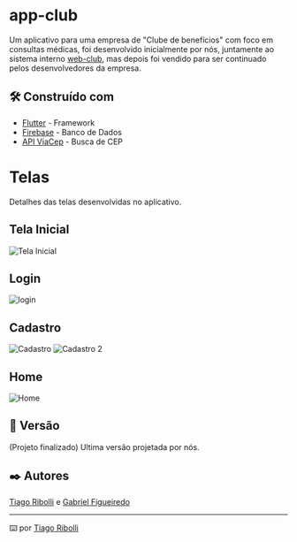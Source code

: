 # app-club

Um aplicativo para uma empresa de "Clube de benefícios" com foco em consultas médicas, foi desenvolvido inicialmente por nós, juntamente ao sistema interno [web-club](https://github.com/GabrielFMA/web-club), mas depois foi vendido para ser continuado pelos desenvolvedores da empresa.

## 🛠️ Construído com

* [Flutter](https://flutter.dev/) - Framework
* [Firebase](https://firebase.google.com/) - Banco de Dados
* [API ViaCep](https://viacep.com.br) - Busca de CEP

# Telas
Detalhes das telas desenvolvidas no aplicativo.

## Tela Inicial
![Tela Inicial](https://github.com/user-attachments/assets/5bdea62f-969c-4d86-828d-d0733326537a)

## Login
![login](https://github.com/user-attachments/assets/d7aa3320-cc86-4f02-a124-ec95e72569f4)

## Cadastro
![Cadastro](https://github.com/user-attachments/assets/9300e25d-b3c4-4ffa-ac38-e43cfc0c0bf1) ![Cadastro 2](https://github.com/user-attachments/assets/dd5f6b53-d041-4de5-9591-34a1de8dc617)

## Home
![Home](https://github.com/user-attachments/assets/e266d730-1f50-4ad4-93ca-e9d23f9dbb90)

## 📌 Versão

(Projeto finalizado) Ultima versão projetada por nós.

## ✒️ Autores

[Tiago Ribolli](https://gist.github.com/ribollitiago) e [Gabriel Figueiredo](https://gist.github.com/GabrielFMA)

---
⌨️ por [Tiago Ribolli](https://gist.github.com/ribollitiago)
